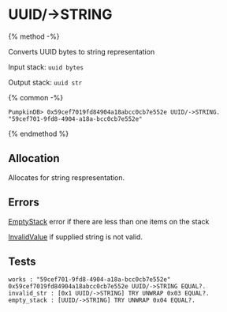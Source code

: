 # UUID/->STRING

{% method -%}

Converts UUID bytes to string representation

Input stack: `uuid bytes`

Output stack: `uuid str`

{% common -%}

```
PumpkinDB> 0x59cef7019fd84904a18abcc0cb7e552e UUID/->STRING.
"59cef701-9fd8-4904-a18a-bcc0cb7e552e"
```

{% endmethod %}

## Allocation

Allocates for string respresentation.

## Errors

[EmptyStack](../errors/EmptyStack.md) error if there are less than one items on the stack

[InvalidValue](../errors/InvalidValue.md) if supplied string is not valid.


## Tests

```test
works : "59cef701-9fd8-4904-a18a-bcc0cb7e552e" 0x59cef7019fd84904a18abcc0cb7e552e UUID/->STRING EQUAL?.
invalid_str : [0x1 UUID/->STRING] TRY UNWRAP 0x03 EQUAL?.
empty_stack : [UUID/->STRING] TRY UNWRAP 0x04 EQUAL?.
```

